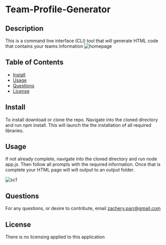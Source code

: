 # Team-Profile-Generator

## Description

This is a command line interface (CLI) tool that will generate HTML code that contains your teams information
![homepage](https://user-images.githubusercontent.com/35375289/92425657-7ff8a980-f14d-11ea-9d65-5db49805e6e6.png)

## Table of Contents

- [Install](#install)
- [Usage](#usage)
- [Questions](#questions)
- [License](#license)

## Install

To install download or clone the repo. Navigate into the cloned directory and run npm install. This will launch the the installation of all required libraries.

## Usage

If not already complete, navigate into the cloned directory and run node app.js. Then follow all prompts with the required information. Once that is complete your HTML page will will output to an output folder.

![sc1](https://user-images.githubusercontent.com/35375289/92425691-9f8fd200-f14d-11ea-9f4e-e3428afc0111.png)


## Questions

For any questions, or desire to contribute, email zachery.parr@gmail.com

## License

There is no licensing applied to this application
